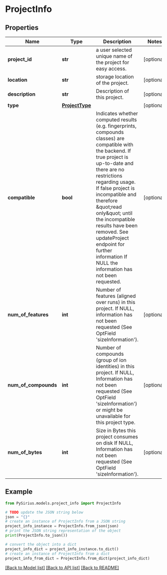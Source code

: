 # ProjectInfo


## Properties

Name | Type | Description | Notes
------------ | ------------- | ------------- | -------------
**project_id** | **str** | a user selected unique name of the project for easy access. | [optional] 
**location** | **str** | storage location of the project. | [optional] 
**description** | **str** | Description of this project. | [optional] 
**type** | [**ProjectType**](ProjectType.md) |  | [optional] 
**compatible** | **bool** | Indicates whether computed results (e.g. fingerprints, compounds classes) are compatible with the backend.  If true project is up-to-date and there are no restrictions regarding usage.  If false project is incompatible and therefore \&quot;read only\&quot; until the incompatible results have been removed. See updateProject endpoint for further information  If NULL the information has not been requested. | [optional] 
**num_of_features** | **int** | Number of features (aligned over runs) in this project. If NULL, information has not been requested (See OptField &#39;sizeInformation&#39;). | [optional] 
**num_of_compounds** | **int** | Number of compounds (group of ion identities) in this project. If NULL, Information has not been requested (See OptField &#39;sizeInformation&#39;) or might be unavailable for this project type. | [optional] 
**num_of_bytes** | **int** | Size in Bytes this project consumes on disk If NULL, Information has not been requested (See OptField &#39;sizeInformation&#39;). | [optional] 

## Example

```python
from PySirius.models.project_info import ProjectInfo

# TODO update the JSON string below
json = "{}"
# create an instance of ProjectInfo from a JSON string
project_info_instance = ProjectInfo.from_json(json)
# print the JSON string representation of the object
print(ProjectInfo.to_json())

# convert the object into a dict
project_info_dict = project_info_instance.to_dict()
# create an instance of ProjectInfo from a dict
project_info_from_dict = ProjectInfo.from_dict(project_info_dict)
```
[[Back to Model list]](../README.md#documentation-for-models) [[Back to API list]](../README.md#documentation-for-api-endpoints) [[Back to README]](../README.md)


